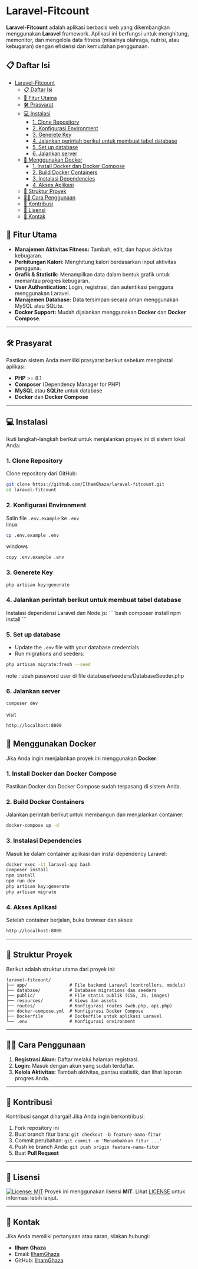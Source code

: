 # Laravel-Fitcount

**Laravel-Fitcount** adalah aplikasi berbasis web yang dikembangkan menggunakan **Laravel** framework. Aplikasi ini berfungsi untuk menghitung, memonitor, dan mengelola data fitness (misalnya olahraga, nutrisi, atau kebugaran) dengan efisiensi dan kemudahan penggunaan.

<!-- table of content -->

## 📋 Daftar Isi

- [Laravel-Fitcount](#laravel-fitcount)
  - [📋 Daftar Isi](#-daftar-isi)
  - [🚀 Fitur Utama](#-fitur-utama)
  - [🛠️ Prasyarat](#️-prasyarat)
  - [💻 Instalasi](#-instalasi)
    - [1. Clone Repository](#1-clone-repository)
    - [2. Konfigurasi Environment](#2-konfigurasi-environment)
    - [3. Generete Key](#3-generete-key)
    - [4. Jalankan perintah berikut untuk membuat tabel database](#4-jalankan-perintah-berikut-untuk-membuat-tabel-database)
    - [5. Set up database](#5-set-up-database)
    - [6. Jalankan server](#6-jalankan-server)
  - [🐳 Menggunakan Docker](#-menggunakan-docker)
    - [1. Install Docker dan Docker Compose](#1-install-docker-dan-docker-compose)
    - [2. Build Docker Containers](#2-build-docker-containers)
    - [3. Instalasi Dependencies](#3-instalasi-dependencies)
    - [4. Akses Aplikasi](#4-akses-aplikasi)
  - [📂 Struktur Proyek](#-struktur-proyek)
  - [🧑‍💻 Cara Penggunaan](#-cara-penggunaan)
  - [🤝 Kontribusi](#-kontribusi)
  - [📜 Lisensi](#-lisensi)
  - [📧 Kontak](#-kontak)

## 🚀 Fitur Utama

- **Manajemen Aktivitas Fitness:** Tambah, edit, dan hapus aktivitas kebugaran.  
- **Perhitungan Kalori:** Menghitung kalori berdasarkan input aktivitas pengguna.  
- **Grafik & Statistik:** Menampilkan data dalam bentuk grafik untuk memantau progres kebugaran.  
- **User Authentication:** Login, registrasi, dan autentikasi pengguna menggunakan Laravel.  
- **Manajemen Database:** Data tersimpan secara aman menggunakan MySQL atau SQLite.  
- **Docker Support:** Mudah dijalankan menggunakan **Docker** dan **Docker Compose**.  

---

## 🛠️ Prasyarat

Pastikan sistem Anda memiliki prasyarat berikut sebelum menginstal aplikasi:

- **PHP** >= 8.1  
- **Composer** (Dependency Manager for PHP)  
- **MySQL** atau **SQLite** untuk database  
- **Docker** dan **Docker Compose**  

---

## 💻 Instalasi

Ikuti langkah-langkah berikut untuk menjalankan proyek ini di sistem lokal Anda:

### 1. Clone Repository  

Clone repository dari GitHub:  

```bash
git clone https://github.com/IlhamGhaza/laravel-fitcount.git
cd laravel-fitcount
```

### 2. Konfigurasi Environment

Salin file `.env.example` ke `.env`  
linux

 ```bash
cp .env.example .env
```

windows

 ```bash
copy .env.example .env
```

### 3. Generete Key

```bash
php artisan key:generate
```

### 4. Jalankan perintah berikut untuk membuat tabel database

Instalasi dependensi Laravel dan Node.js:
    ````bash
    composer install
    npm install
    ```

### 5. Set up database

- Update the `.env` file with your database credentials
- Run migrations and seeders:

```bash
php artisan migrate:fresh --seed
```

note : ubah password user di file database/seeders/DatabaseSeeder.php

### 6. Jalankan server

```bash
composer dev
```

visit

```bash
http://localhost:8000
```

## 🐳 Menggunakan Docker

Jika Anda ingin menjalankan proyek ini menggunakan **Docker**:

### 1. Install Docker dan Docker Compose  

Pastikan Docker dan Docker Compose sudah terpasang di sistem Anda.

### 2. Build Docker Containers  

Jalankan perintah berikut untuk membangun dan menjalankan container:  

```bash
docker-compose up -d
```

### 3. Instalasi Dependencies  

Masuk ke dalam container aplikasi dan instal dependency Laravel:  

```bash
docker exec -it laravel-app bash
composer install
npm install
npm run dev
php artisan key:generate
php artisan migrate
```

### 4. Akses Aplikasi

Setelah container berjalan, buka browser dan akses:  

```bash
http://localhost:8000
```

---

## 📂 Struktur Proyek

Berikut adalah struktur utama dari proyek ini:

```plaintext
laravel-fitcount/
├── app/                # File backend Laravel (controllers, models)
├── database/           # Database migrations dan seeders
├── public/             # File statis publik (CSS, JS, images)
├── resources/          # Views dan assets
├── routes/             # Konfigurasi routes (web.php, api.php)
├── docker-compose.yml  # Konfigurasi Docker Compose
├── Dockerfile          # Dockerfile untuk aplikasi Laravel
└── .env                # Konfigurasi environment
```

---

## 🧑‍💻 Cara Penggunaan

1. **Registrasi Akun:** Daftar melalui halaman registrasi.  
2. **Login:** Masuk dengan akun yang sudah terdaftar.  
3. **Kelola Aktivitas:** Tambah aktivitas, pantau statistik, dan lihat laporan progres Anda.  

---

## 🤝 Kontribusi

Kontribusi sangat dihargai! Jika Anda ingin berkontribusi:

1. Fork repository ini  
2. Buat branch fitur baru: `git checkout -b feature-nama-fitur`  
3. Commit perubahan: `git commit -m 'Menambahkan fitur ...'`  
4. Push ke branch Anda: `git push origin feature-nama-fitur`  
5. Buat **Pull Request**

---

## 📜 Lisensi

[![License: MIT](https://img.shields.io/badge/License-MIT-yellow.svg)](https://opensource.org/licenses/MIT)
Proyek ini menggunakan lisensi **MIT**. Lihat [LICENSE](LICENSE) untuk informasi lebih lanjut.

---

## 📧 Kontak

Jika Anda memiliki pertanyaan atau saran, silakan hubungi:

- **Ilham Ghaza**  
- Email: [IlhamGhaza](mailto:cb7ezeur@selenakuyang.anonaddy.com)
- GitHub: [IlhamGhaza](https://github.com/IlhamGhaza)  
